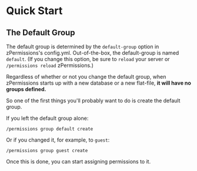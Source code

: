 # Quick Start #

## The Default Group ##

The default group is determined by the `default-group` option in zPermissions's config.yml. Out-of-the-box, the default-group is named `default`. (If you change this option, be sure to `reload` your server or `/permissions reload` zPermissions.)

Regardless of whether or not you change the default group, when zPermissions starts up with a new database or a new flat-file, **it will have no groups defined.**

So one of the first things you'll probably want to do is create the default group.

If you left the default group alone:

    /permissions group default create

Or if you changed it, for example, to `guest`:

    /permissions group guest create

Once this is done, you can start assigning permissions to it.
